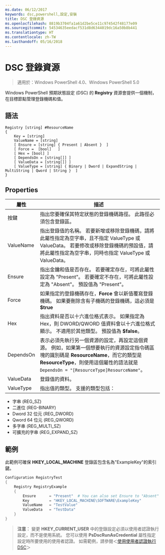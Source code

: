 ```yaml
---
ms.date: 06/12/2017
keywords: dsc,powershell,設定,安裝
title: DSC 登錄資源
ms.openlocfilehash: 8819b3704fa1a61d2be5ce11c974542f48177e09
ms.sourcegitcommit: 54534635eedacf531d8d6344019dc16a50b8b441
ms.translationtype: HT
ms.contentlocale: zh-TW
ms.lasthandoff: 05/16/2018
---
```

# <a name="dsc-registry-resource"></a>DSC 登錄資源

> 適用於：Windows PowerShell 4.0、Windows PowerShell 5.0

Windows PowerShell 預期狀態設定 (DSC) 的 **Registry** 資源會提供一個機制，在目標節點管理登錄機碼和值。

## <a name="syntax"></a>語法

```
Registry [string] #ResourceName
{
    Key = [string]
    ValueName = [string]
    [ Ensure = [string] { Present | Absent }  ]
    [ Force =  [bool]   ]
    [ Hex = [bool] ]
    [ DependsOn = [string[]] ]
    [ ValueData = [string[]] ]
    [ ValueType = [string] { Binary | Dword | ExpandString | MultiString | Qword | String }  ]
}
```

## <a name="properties"></a>Properties
|  屬性  |  描述   |
|---|---|
| 按鍵| 指出您要確保其特定狀態的登錄機碼路徑。 此路徑必須包含登錄區。|
| ValueName| 指出登錄值的名稱。 若要新增或移除登錄機碼，請將此屬性指定為空字串，且不指定 ValueType 或 ValueData。 若要修改或移除登錄機碼的預設值，請將此屬性指定為空字串，同時也指定 ValueType 或 ValueData。|
| Ensure| 指出金鑰和值是否存在。 若要確定存在，可將此屬性設定為 "Present"。 若要確定不存在，可將此屬性設定為 "Absent"。 預設值為 "Present"。|
| Force| 如果指定的登錄機碼存在，__Force__ 會以新值覆寫登錄機碼。 如果要刪除含有子機碼的登錄機碼，這必須是 __$true__|
| Hex| 指出資料是否以十六進位格式表示。 如果指定為 Hex，則 DWORD/QWORD 值資料會以十六進位格式顯示。 不適用於其他類型。 預設值為 __$false__。|
| DependsOn| 表示必須先執行另一個資源的設定，再設定這個資源。 例如，如果第一個想要執行的資源設定指令碼區塊的識別碼是 __ResourceName__，而它的類型是 __ResourceType__，則使用這個屬性的語法就是 `DependsOn = "[ResourceType]ResourceName"`。|
| ValueData| 登錄值的資料。|
| ValueType| 指出值的類型。 支援的類型包括：
<ul><li>字串 (REG_SZ)</li>


<li>二進位 (REG-BINARY)</li>


<li>Dword 32 位元 (REG_DWORD)</li>


<li>Qword 64 位元 (REG_QWORD)</li>


<li>多字串 (REG_MULTI_SZ)</li>


<li>可擴充的字串 (REG_EXPAND_SZ)</li></ul>

## <a name="example"></a>範例
此範例可確保 **HKEY\_LOCAL\_MACHINE** 登錄區包含名為"ExampleKey"的索引鍵。
```powershell
Configuration RegistryTest
{
    Registry RegistryExample
    {
        Ensure      = "Present"  # You can also set Ensure to "Absent"
        Key         = "HKEY_LOCAL_MACHINE\SOFTWARE\ExampleKey"
        ValueName   = "TestValue"
        ValueData   = "TestData"
    }
}
```

>**注意︰** 變更 **HKEY\_CURRENT\_USER** 中的登錄設定必須以使用者認證執行設定，而不是使用系統。
>您可以使用 **PsDscRunAsCredential** 屬性指定設定時所要使用的使用者認證。 如需範例，請參閱＜[使用使用者認證執行 DSC](runAsUser.md)＞
